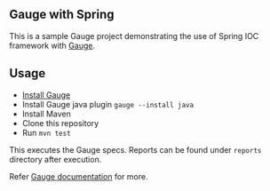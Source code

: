 ## Gauge with Spring

This is a sample Gauge project demonstrating the use of Spring IOC framework with [Gauge](http://getgauge.io).

## Usage

* [Install Gauge](http://getgauge.io/get-started/index.html)
* Install Gauge java plugin `gauge --install java`
* Install Maven
* Clone this repository
* Run `mvn test`

This executes the Gauge specs. Reports can be found under `reports` directory after execution.

Refer [Gauge documentation](http://getgauge.io/documentation/user/current/) for more.